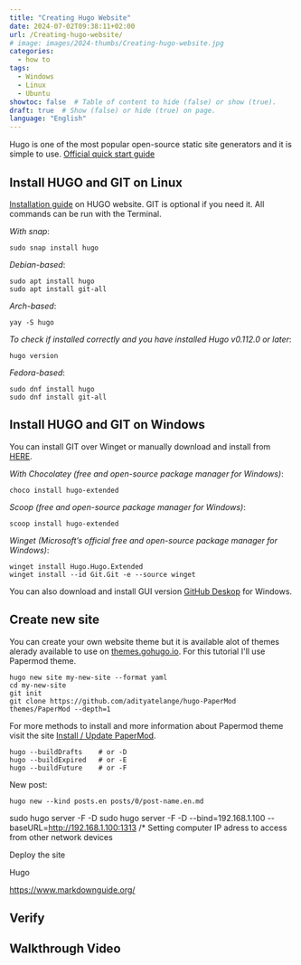 ```yaml
---
title: "Creating Hugo Website"
date: 2024-07-02T09:38:11+02:00
url: /Creating-hugo-website/
# image: images/2024-thumbs/Creating-hugo-website.jpg
categories: 
  - how to
tags: 
  - Windows
  - Linux
  - Ubuntu
showtoc: false  # Table of content to hide (false) or show (true).
draft: true  # Show (false) or hide (true) on page.
language: "English"
---
```


Hugo is one of the most popular open-source static site generators and it is simple to use.
[Official quick start guide](https://gohugo.io/getting-started/quick-start/ "Click/tap to visit gohugo!")

## Install HUGO and GIT on Linux

[Installation guide](https://gohugo.io/installation/linux/ "Click/tap to visit website Hugo!") on HUGO website. GIT is optional if you need it. All commands can be run with the Terminal.

*With snap*:

    sudo snap install hugo

*Debian-based*:

    sudo apt install hugo
    sudo apt install git-all

*Arch-based*:

    yay -S hugo

*To check if installed correctly and you have installed Hugo v0.112.0 or later*:

    hugo version

*Fedora-based*:

    sudo dnf install hugo
    sudo dnf install git-all

## Install HUGO and GIT on Windows

You can install GIT over Winget or manually download and install from [HERE](https://git-scm.com/download/win "Click/tap to visit git-scm!").

*With Chocolatey (free and open-source package manager for Windows)*:

    choco install hugo-extended

*Scoop (free and open-source package manager for Windows)*:

    scoop install hugo-extended

*Winget (Microsoft’s official free and open-source package manager for Windows)*:

    winget install Hugo.Hugo.Extended
    winget install --id Git.Git -e --source winget

You can also download and install GUI version [GitHub Deskop](https://desktop.github.com/download/ "Click/tap to visit GitHub download site!") for Windows.

## Create new site

You can create your own website theme but it is available alot of themes alerady available to use on [themes.gohugo.io](https://themes.gohugo.io/ "Click/tap to visit HUGO themes site!"). For this tutorial I'll use Papermod theme.

    hugo new site my-new-site --format yaml
    cd my-new-site
    git init
    git clone https://github.com/adityatelange/hugo-PaperMod themes/PaperMod --depth=1

For more methods to install and more information about Papermod theme visit the site [Install / Update PaperMod](https://adityatelange.github.io/hugo-PaperMod/posts/papermod/papermod-installation/ "Click/tap to visit PaperMod!").

    hugo --buildDrafts    # or -D
    hugo --buildExpired   # or -E
    hugo --buildFuture    # or -F

New post:

    hugo new --kind posts.en posts/0/post-name.en.md

sudo hugo server -F -D
sudo hugo server -F -D --bind=192.168.1.100 --baseURL=http://192.168.1.100:1313   /* Setting computer IP adress to access from other network devices



Deploy the site

Hugo

https://www.markdownguide.org/

## Verify

## Walkthrough Video

<!-- {{< youtube "" >}} -->